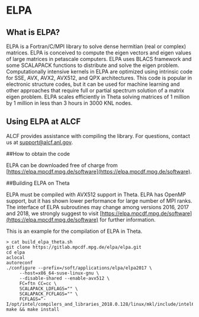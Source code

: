 # ELPA

## What is ELPA?

ELPA is a Fortran/C/MPI library to solve dense hermitian (real or complex) matrices. ELPA is conceived to compute the eigen vectors and eigen values of large matrices in petascale computers. ELPA uses BLACS framework and some SCALAPACK functions to distribute and solve the eigen problem. Computationally intensive kernels in ELPA are optimized using intrinsic code for SSE, AVX, AVX2, AVX512, and QPX architectures. This code is popular in electronic structure codes, but it can be used for machine learning and other approaches that require full or partial spectrum solution of a matrix eigen problem.  ELPA scales efficiently in Theta solving matrices of 1 million by 1 million in less than 3 hours in 3000 KNL nodes.

## Using ELPA at ALCF

ALCF  provides assistance with compiling the library. For questions, contact us at [support@alcf.anl.gov](mailto:support@alcf.anl.gov).

##How to obtain the code

ELPA can be downloaded free of charge from [https://elpa.mpcdf.mpg.de/software](https://elpa.mpcdf.mpg.de/software). 

##Building ELPA on Theta

ELPA must be compiled with AVX512 support in Theta. ELPA has OpenMP support, but it has shown lower performance for large number of MPI ranks. The interface of ELPA subroutines may change among versions 2016, 2017 and 2018, we strongly suggest to visit   [https://elpa.mpcdf.mpg.de/software](https://elpa.mpcdf.mpg.de/software) for further information.

This is an example for the compilation of ELPA in Theta.

```
> cat build_elpa_theta.sh
git clone https://gitlab.mpcdf.mpg.de/elpa/elpa.git
cd elpa
aclocal
autoreconf
./configure --prefix=/soft/applications/elpa/elpa2017 \
     --host=x86_64-suse-linux-gnu \
     --disable-shared --enable-avx512 \
     FC=ftn CC=cc \
     SCALAPACK_LDFLAGS="" \
     SCALAPACK_FCFLAGS="" \
     FCFLAGS=”-I/opt/intel/compilers_and_libraries_2018.0.128/linux/mkl/include/intel64/lp64”
make && make install
```
